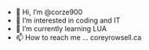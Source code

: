 - 👋 Hi, I’m @corze900
- 👀 I’m interested in coding and IT
- 🌱 I’m currently learning LUA
- 📫 How to reach me ... coreyrowsell.ca

<!---
corze900/corze900 is a ✨ special ✨ repository because its `README.md` (this file) appears on your GitHub profile.
You can click the Preview link to take a look at your changes.
--->
